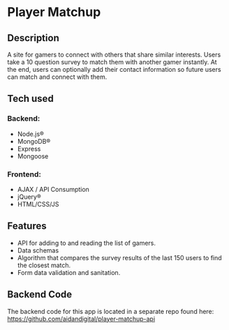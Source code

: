 # Player Matchup

## Description
A site for gamers to connect with others that share similar interests. Users take a 10 question survey to match them with another gamer instantly. At the end, users can optionally add their contact information so future users can match and connect with them.

## Tech used
### Backend:
* Node.js®
* MongoDB®
* Express
* Mongoose
### Frontend:
* AJAX / API Consumption
* jQuery®
* HTML/CSS/JS

## Features
* API for adding to and reading the list of gamers.
* Data schemas
* Algorithm that compares the survey results of the last 150 users to find the closest match.
* Form data validation and sanitation.

## Backend Code
The backend code for this app is located in a separate repo found here: https://github.com/aidandigital/player-matchup-api